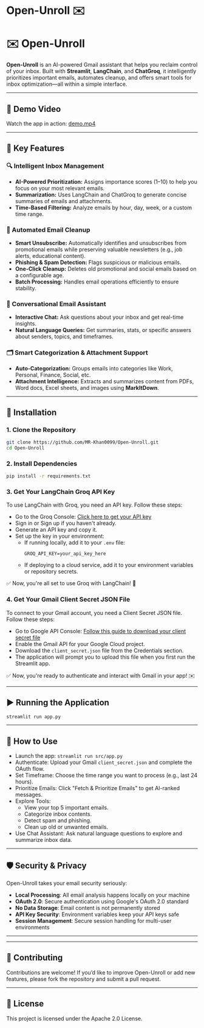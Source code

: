 # Open-Unroll ✉️

# ✉️ Open-Unroll

**Open-Unroll** is an AI-powered Gmail assistant that helps you reclaim control of your inbox. Built with **Streamlit**, **LangChain**, and **ChatGroq**, it intelligently prioritizes important emails, automates cleanup, and offers smart tools for inbox optimization—all within a simple interface.

---

## 🎥 Demo Video

Watch the app in action: [demo.mp4](assets/demo.mp4) <!-- Replace with actual link -->

---

## 🚀 Key Features

### 🔍 Intelligent Inbox Management
- **AI-Powered Prioritization:** Assigns importance scores (1–10) to help you focus on your most relevant emails.
- **Summarization:** Uses LangChain and ChatGroq to generate concise summaries of emails and attachments.
- **Time-Based Filtering:** Analyze emails by hour, day, week, or a custom time range.

### 🧹 Automated Email Cleanup
- **Smart Unsubscribe:** Automatically identifies and unsubscribes from promotional emails while preserving valuable newsletters (e.g., job alerts, educational content).
- **Phishing & Spam Detection:** Flags suspicious or malicious emails.
- **One-Click Cleanup:** Deletes old promotional and social emails based on a configurable age.
- **Batch Processing:** Handles email operations efficiently to ensure stability.

### 💬 Conversational Email Assistant
- **Interactive Chat:** Ask questions about your inbox and get real-time insights.
- **Natural Language Queries:** Get summaries, stats, or specific answers about senders, topics, and timeframes.

### 🗂️ Smart Categorization & Attachment Support
- **Auto-Categorization:** Groups emails into categories like Work, Personal, Finance, Social, etc.
- **Attachment Intelligence:** Extracts and summarizes content from PDFs, Word docs, Excel sheets, and images using **MarkItDown**.

---

## 🔧 Installation

### 1. Clone the Repository
```bash
git clone https://github.com/MR-Khan0099/Open-Unroll.git
cd Open-Unroll
```

### 2. Install Dependencies
```bash
pip install -r requirements.txt
```

### 3. Get Your LangChain Groq API Key
To use LangChain with Groq, you need an API key. Follow these steps:
- Go to the Groq Console: [Click here to get your API key](https://console.groq.com/playground)
- Sign in or Sign up if you haven't already.
- Generate an API key and copy it.
- Set up the key in your environment:
  - If running locally, add it to your `.env` file:
    ```env
    GROQ_API_KEY=your_api_key_here
    ```
  - If deploying to a cloud service, add it to your environment variables or repository secrets.

✅ Now, you're all set to use Groq with LangChain! 🚀

### 4. Get Your Gmail Client Secret JSON File
To connect to your Gmail account, you need a Client Secret JSON file. Follow these steps:
- Go to Google API Console: [Follow this guide to download your client secret file](https://stackoverflow.com/questions/52200589/where-to-download-your-client-secret-file-json-file)
- Enable the Gmail API for your Google Cloud project.
- Download the `client_secret.json` file from the Credentials section.
- The application will prompt you to upload this file when you first run the Streamlit app.

✅ Now, you're ready to authenticate and interact with Gmail in your app! ✉️

---

## ▶️ Running the Application
```bash
streamlit run app.py
```

----

## 🎯 How to Use

- Launch the app: `streamlit run src/app.py`
- Authenticate: Upload your Gmail `client_secret.json` and complete the OAuth flow.
- Set Timeframe: Choose the time range you want to process (e.g., last 24 hours).
- Prioritize Emails: Click "Fetch & Prioritize Emails" to get AI-ranked messages.
- Explore Tools:
   - View your top 5 important emails.
   - Categorize inbox contents.
   - Detect spam and phishing.
   - Clean up old or unwanted emails.
- Use Chat Assistant: Ask natural language questions to explore and summarize inbox data.



---


## 🛡️ Security & Privacy

Open-Unroll takes your email security seriously:

- **Local Processing**: All email analysis happens locally on your machine
- **OAuth 2.0**: Secure authentication using Google's OAuth 2.0 standard
- **No Data Storage**: Email content is not permanently stored
- **API Key Security**: Environment variables keep your API keys safe
- **Session Management**: Secure session handling for multi-user environments

---

---

## 🤝 Contributing
Contributions are welcome! If you’d like to improve Open-Unroll or add new features, please fork the repository and submit a pull request.

---

## 📄 License
This project is licensed under the Apache 2.0 License.